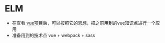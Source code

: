 # ELM
- 在查看 [vue项目](https://github.com/bailicangdu/vue2-elm)后，可以按照它的思想，把之前用到的vue知识点进行一个应用
- 准备用到的技术点 vue + webpack + sass
